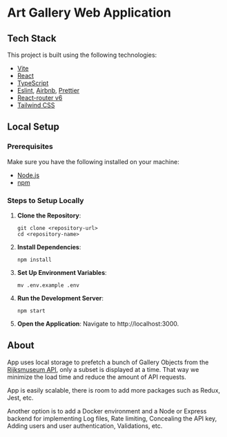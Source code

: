 # Art Gallery Web Application

## Tech Stack

This project is built using the following technologies:

- [Vite](https://vitejs.dev/)
- [React](https://reactjs.org/)
- [TypeScript](https://www.typescriptlang.org/)
- [Eslint](https://eslint.org/), [Airbnb](https://github.com/airbnb/javascript), [Prettier](https://prettier.io/)
- [React-router v6](https://reactrouter.com/en/main)
- [Tailwind CSS](https://v1.tailwindcss.com/)

## Local Setup

### Prerequisites

Make sure you have the following installed on your machine:

- [Node.js](https://nodejs.org/)
- [npm](https://www.npmjs.com/)

### Steps to Setup Locally

1. **Clone the Repository**:
   ```
   git clone <repository-url>
   cd <repository-name>
   ```
2. **Install Dependencies**:
   ```
   npm install
   ```
3. **Set Up Environment Variables**:
   ```
   mv .env.example .env
   ```
4. **Run the Development Server**:
   ```
   npm start
   ```
5. **Open the Application**:
   Navigate to http://localhost:3000.

## About

App uses local storage to prefetch a bunch of Gallery Objects from the [Rijksmuseum API](https://data.rijksmuseum.nl/object-metadata/api/), only a subset is displayed at a time.
That way we minimize the load time and reduce the amount of API requests.

App is easily scalable, there is room to add more packages such as Redux, Jest, etc.

Another option is to add a Docker environment and a Node or Express backend for implementing Log files, Rate limiting, Concealing the API key, Adding users and user authentication, Validations, etc.
